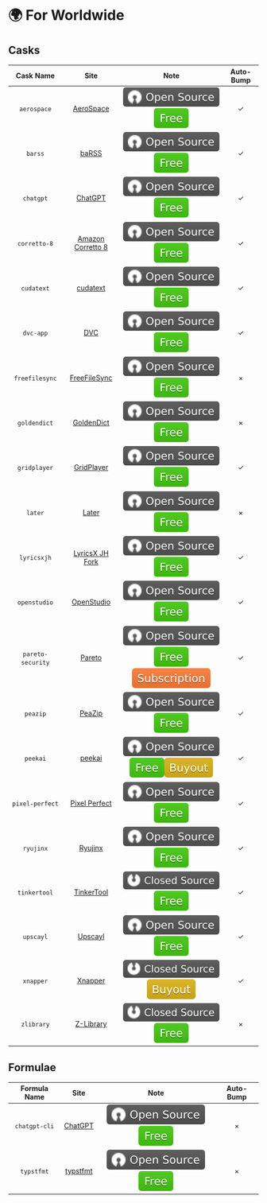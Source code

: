 # 🌍 For Worldwide

## Casks

|     Cask Name     |                                Site                                |                          Note                          | Auto-Bump |
| :---------------: | :----------------------------------------------------------------: | :----------------------------------------------------: | :-------: |
|    `aerospace`    |       [AeroSpace](https://github.com/nikitabobko/AeroSpace)        |          ![a](assets/a.svg)![1](assets/1.svg)          |    ✓     |
|      `barss`      |             [baRSS](https://relikd.de/projects/barss)              |          ![a](assets/a.svg)![1](assets/1.svg)          |    ✓     |
|     `chatgpt`     |            [ChatGPT](https://github.com/lencx/ChatGPT)             |          ![a](assets/a.svg)![1](assets/1.svg)          |    ✓     |
|   `corretto-8`    |    [Amazon Corretto 8](https://github.com/corretto/corretto-8)     |          ![a](assets/a.svg)![1](assets/1.svg)          |    ✓     |
|    `cudatext`     |               [cudatext](https://cudatext.github.io)               |          ![a](assets/a.svg)![1](assets/1.svg)          |    ✓     |
|     `dvc-app`     |                       [DVC](https://dvc.org)                       |          ![a](assets/a.svg)![1](assets/1.svg)          |    ✓     |
|  `freefilesync`   |              [FreeFileSync](https://freefilesync.org)              |          ![a](assets/a.svg)![1](assets/1.svg)          |     ×     |
|   `goldendict`    |     [GoldenDict](https://github.com/xiaoyifang/goldendict-ng)      |          ![a](assets/a.svg)![1](assets/1.svg)          |     ×     |
|   `gridplayer`    |        [GridPlayer](https://github.com/vzhd1701/gridplayer)        |          ![a](assets/a.svg)![1](assets/1.svg)          |    ✓     |
|      `later`      |                   [Later](https://getlater.app)                    |          ![a](assets/a.svg)![1](assets/1.svg)          |     ×     |
|    `lyricsxjh`    | [LyricsX JH Fork](https://github.com/JH-Application-Forks/LyricsX) |          ![a](assets/a.svg)![1](assets/1.svg)          |    ✓     |
|   `openstudio`    |          [OpenStudio](https://github.com/NREL/OpenStudio)          |          ![a](assets/a.svg)![1](assets/1.svg)          |    ✓     |
| `pareto-security` |                [Pareto](https://paretosecurity.com)                | ![a](assets/a.svg)![1](assets/1.svg)![3](assets/3.svg) |    ✓     |
|     `peazip`      |             [PeaZip](https://github.com/peazip/PeaZip)             |          ![a](assets/a.svg)![1](assets/1.svg)          |    ✓     |
|     `peekai`      |        [peekai](https://prateekkeshari.gumroad.com/l/peek)         | ![a](assets/a.svg)![1](assets/1.svg)![2](assets/2.svg) |    ✓     |
|  `pixel-perfect`  | [Pixel Perfect](https://github.com/cormiertyshawn895/PixelPerfect) |          ![a](assets/a.svg)![1](assets/1.svg)          |    ✓     |
|     `ryujinx`     |                   [Ryujinx](https://ryujinx.org)                   |          ![a](assets/a.svg)![1](assets/1.svg)          |    ✓     |
|   `tinkertool`    |     [TinkerTool](https://www.bresink.com/osx/TinkerTool.html)      |          ![b](assets/b.svg)![1](assets/1.svg)          |    ✓     |
|     `upscayl`     |                   [Upscayl](https://upscayl.org)                   |          ![a](assets/a.svg)![1](assets/1.svg)          |    ✓     |
|     `xnapper`     |                   [Xnapper](https://xnapper.com)                   |          ![b](assets/b.svg)![2](assets/2.svg)          |    ✓     |
|    `zlibrary`     |               [Z-Library](https://zlibrary-asia.se)                |          ![b](assets/b.svg)![1](assets/1.svg)          |     ×     |

## Formulae

| Formula Name  |                         Site                          |                 Note                 | Auto-Bump |
| :-----------: | :---------------------------------------------------: | :----------------------------------: | :-------: |
| `chatgpt-cli` |      [ChatGPT](https://github.com/j178/chatgpt)       | ![a](assets/a.svg)![1](assets/1.svg) |     ×     |
|  `typstfmt`   | [typstfmt](https://github.com/astrale-sharp/typstfmt) | ![a](assets/a.svg)![1](assets/1.svg) |     ×     |
